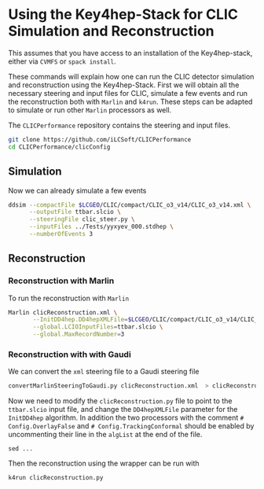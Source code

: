 # Using the Key4hep-Stack for CLIC Simulation and Reconstruction


This assumes that you have access to an installation of the Key4hep-stack, either via ``CVMFS`` or ``spack install``.

These commands will explain how one can run the CLIC detector simulation and reconstruction using the Key4hep-Stack.
First we will obtain all the necessary steering and input files for CLIC, simulate a few events and run the
reconstruction both with ``Marlin`` and ``k4run``. These steps can be adapted to simulate or run other ``Marlin``
processors as well.

The ``CLICPerformance`` repository contains the steering and input files.
```bash
git clone https://github.com/iLCSoft/CLICPerformance
cd CLICPerformance/clicConfig
```

## Simulation

Now we can already simulate a few events
```bash
ddsim --compactFile $LCGEO/CLIC/compact/CLIC_o3_v14/CLIC_o3_v14.xml \
      --outputFile ttbar.slcio \
      --steeringFile clic_steer.py \
      --inputFiles ../Tests/yyxyev_000.stdhep \
      --numberOfEvents 3
```

## Reconstruction

### Reconstruction with Marlin

To run the reconstruction with ``Marlin``
```bash
Marlin clicReconstruction.xml \
       --InitDD4hep.DD4hepXMLFile=$LCGEO/CLIC/compact/CLIC_o3_v14/CLIC_o3_v14.xml \
       --global.LCIOInputFiles=ttbar.slcio \
       --global.MaxRecordNumber=3
```

### Reconstruction with with Gaudi

We can convert the ``xml`` steering file to a Gaudi steering file
```bash
convertMarlinSteeringToGaudi.py clicReconstruction.xml  > clicReconstruction.py
```

Now we need to modify the ``clicReconstruction.py`` file to point to the ``ttbar.slcio`` input file, and change the
``DD4hepXMLFile`` parameter for the ``InitDD4hep`` algorithm.  In addition the two processors with the comment ``#
Config.OverlayFalse`` and ``# Config.TrackingConformal`` should be enabled by uncommenting their line in the ``algList``
at the end of the file.

```
sed ...

```

Then the reconstruction using the wrapper can be run with

```
k4run clicReconstruction.py
```
